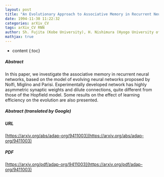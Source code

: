 ```yaml
---
layout: post
title: "An Evolutionary Approach to Associative Memory in Recurrent Neural Networks"
date: 1994-11-30 11:22:32
categories: arXiv_CV
tags: arXiv_CV RNN
author: Sh. Fujita (Kobe University), H. Nishimura (Hyogo University of Education)
mathjax: true
---
```


* content
{:toc}

##### Abstract
In this paper, we investigate the associative memory in recurrent neural networks, based on the model of evolving neural networks proposed by Nolfi, Miglino and Parisi. Experimentally developed network has highly asymmetric synaptic weights and dilute connections, quite different from those of the Hopfield model. Some results on the effect of learning efficiency on the evolution are also presented.

##### Abstract (translated by Google)


##### URL
[https://arxiv.org/abs/adap-org/9411003](https://arxiv.org/abs/adap-org/9411003)

##### PDF
[https://arxiv.org/pdf/adap-org/9411003](https://arxiv.org/pdf/adap-org/9411003)

